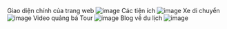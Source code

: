 Giao diện chính của trang web
![image](https://user-images.githubusercontent.com/62322223/215465599-f0fd7d37-44dc-43c4-bdcf-b8692ae3c1b4.png)
Các tiện ích
![image](https://user-images.githubusercontent.com/62322223/215465712-705d3550-3912-4d41-8c0e-a9fb835110eb.png)
Xe di chuyển
![image](https://user-images.githubusercontent.com/62322223/215465782-977ba7bd-c417-422f-8698-58920140c9ee.png)
Video quảng bá Tour
![image](https://user-images.githubusercontent.com/62322223/215465839-3d6b8e49-49f5-43ca-8396-1bc64fa5fe57.png)
Blog về du lịch
![image](https://user-images.githubusercontent.com/62322223/215465879-2f5e03b9-f866-4632-a61e-33d18af043e6.png)



